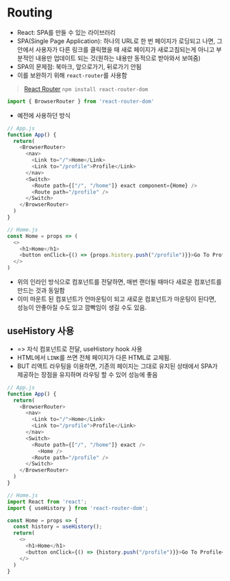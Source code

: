 # Routing
- React: SPA를 만들 수 있는 라이브러리
- SPA(Single Page Application): 하나의 URL로 한 번 페이지가 로딩되고 나면, 그 안에서 사용자가 다른 링크를 클릭했을 때 새로 페이지가 새로고침되는게 아니고 부분적인 내용만 업데이트 되는 것(원하는 내용만 동적으로 받아와서 보여줌)
- SPA의 문제점: 북마크, 앞으로가기, 뒤로가기 안됨
- 이를 보완하기 위해 `react-router`를 사용함

> [React Router](https://reactrouter.com/web/guides/quick-start)
`npm install react-router-dom`


```js
import { BrowserRouter } from 'react-router-dom'
```


- 예전에 사용하던 방식

```js
// App.js
function App() {
  return(
    <BrowserRouter>
      <nav>
        <Link to="/">Home</Link>
        <Link to="/profile">Profile</Link>
      </nav>
      <Switch>
        <Route path={["/", "/home"]} exact component={Home} />
        <Route path="/profile" />
      </Switch>
    </BrowserRouter>
  )
}

// Home.js
const Home = props => (
  <>
    <h1>Home</h1>
    <button onClick={() => {props.history.push("/profile")}}>Go To Profile</button>
  </>
)

```
- 위의 인라인 방식으로 컴포넌트를 전달하면, 매번 랜더될 때마다 새로운 컴포넌트를 만드는 것과 동일함
- 이미 마운트 된 컴포넌트가 언마운팅이 되고 새로운 컴포넌트가 마운팅이 된다면, 성능이 안좋아질 수도 있고 깜빡임이 생길 수도 있음.

## useHistory 사용
- => 자식 컴포넌트로 전달, useHistory hook 사용
- HTML에서 `LINK`를 쓰면 전체 페이지가 다른 HTML로 교체됨.
- BUT 리액트 라우팅을 이용하면, 기존의 페이지는 그대로 유지된 상태에서 SPA가 제공하는 장점을 유지하며 라우팅 할 수 있어 성능에 좋음

```js
// App.js
function App() {
  return(
    <BrowserRouter>
      <nav>
        <Link to="/">Home</Link>
        <Link to="/profile">Profile</Link>
      </nav>
      <Switch>
        <Route path={["/", "/home"]} exact />
          <Home />
        <Route path="/profile" />
      </Switch>
    </BrowserRouter>
  )
}

// Home.js
import React from 'react';
import { useHistory } from 'react-router-dom';

const Home = props => {
  const history = useHistory();
  return(
    <>
      <h1>Home</h1>
      <button onClick={() => {history.push("/profile")}}>Go To Profile</button>
    </>
  )
}
```